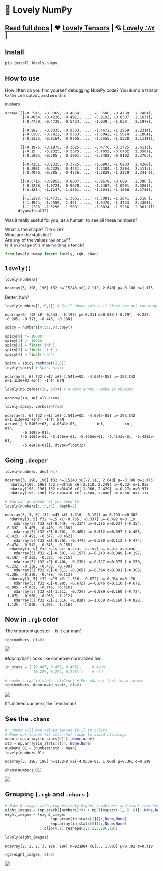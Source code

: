 💟 Lovely NumPy
================

<!-- WARNING: THIS FILE WAS AUTOGENERATED! DO NOT EDIT! -->

## [Read full docs](https://xl0.github.io/lovely-numpy) \| ❤️ [Lovely Tensors](https://github.com/xl0/lovely-tensors) \| 💘 [Lovely `JAX`](https://github.com/xl0/lovely-jax) \|

## Install

``` sh
pip install lovely-numpy
```

## How to use

How often do you find yourself debugging NumPy code? You dump a tensor
to the cell output, and see this:

``` python
numbers
```

    array([[[-0.3541, -0.3369, -0.4054, ..., -0.5596, -0.4739,  2.2489],
            [-0.4054, -0.4226, -0.4911, ..., -0.9192, -0.8507,  2.1633],
            [-0.4739, -0.4739, -0.5424, ..., -1.039 , -1.039 ,  2.1975],
            ...,
            [-0.902 , -0.8335, -0.9363, ..., -1.4672, -1.2959,  2.2318],
            [-0.8507, -0.7822, -0.9363, ..., -1.6042, -1.5014,  2.1804],
            [-0.8335, -0.8164, -0.9705, ..., -1.6555, -1.5528,  2.1119]],

           [[-0.1975, -0.1975, -0.3025, ..., -0.4776, -0.3725,  2.4111],
            [-0.25  , -0.2325, -0.3375, ..., -0.7052, -0.6702,  2.3585],
            [-0.3025, -0.285 , -0.3901, ..., -0.7402, -0.8102,  2.3761],
            ...,
            [-0.4251, -0.2325, -0.3725, ..., -1.0903, -1.0203,  2.4286],
            [-0.3901, -0.2325, -0.4251, ..., -1.2304, -1.2304,  2.4111],
            [-0.4076, -0.285 , -0.4776, ..., -1.2829, -1.2829,  2.341 ]],

           [[-0.6715, -0.9853, -0.8807, ..., -0.9678, -0.689 ,  2.396 ],
            [-0.7238, -1.0724, -0.9678, ..., -1.2467, -1.0201,  2.3263],
            [-0.8284, -1.1247, -1.0201, ..., -1.2641, -1.1596,  2.3786],
            ...,
            [-1.2293, -1.4733, -1.3861, ..., -1.5081, -1.2641,  2.518 ],
            [-1.1944, -1.4559, -1.421 , ..., -1.6476, -1.4733,  2.4308],
            [-1.2293, -1.5256, -1.5081, ..., -1.6824, -1.5256,  2.3611]]],
          dtype=float32)

Was it really useful for you, as a human, to see all these numbers?

What is the shape? The size?  
What are the statistics?  
Are any of the values `nan` or `inf`?  
Is it an image of a man holding a tench?

``` python
from lovely_numpy import lovely, rgb, chans
```

## `lovely()`

``` python
lovely(numbers)
```

    ndarray[3, 196, 196] f32 n=115248 x∈[-2.118, 2.640] μ=-0.388 σ=1.073

Better, huh?

``` python
lovely(numbers[1,:6,1]) # Still shows values if there are not too many.
```

    ndarray[6] f32 x∈[-0.443, -0.197] μ=-0.311 σ=0.083 [-0.197, -0.232, -0.285, -0.373, -0.443, -0.338]

``` python
spicy = numbers[0,:12,0].copy()

spicy[0] *= 10000
spicy[1] /= 10000
spicy[2] = float('inf')
spicy[3] = float('-inf')
spicy[4] = float('nan')

spicy = spicy.reshape((2,6))
lovely(spicy) # Spicy stuff
```

    ndarray[2, 6] f32 n=12 x∈[-3.541e+03, -4.054e-05] μ=-393.842 σ=1.113e+03 +Inf! -Inf! NaN!

``` python
lovely(np.zeros((10, 10))) # A zero array - make it obvious
```

    ndarray[10, 10] all_zeros

``` python
lovely(spicy, verbose=True)
```

    ndarray[2, 6] f32 n=12 x∈[-3.541e+03, -4.054e-05] μ=-393.842 σ=1.113e+03 +Inf! -Inf! NaN!
    array([[-3.5405e+03, -4.0543e-05,         inf,        -inf,         nan,
            -6.1093e-01],
           [-6.1093e-01, -5.9380e-01, -5.9380e-01, -5.4243e-01, -5.4243e-01,
            -5.4243e-01]], dtype=float32)

## Going `.deeper`

``` python
lovely(numbers, depth=1)
```

    ndarray[3, 196, 196] f32 n=115248 x∈[-2.118, 2.640] μ=-0.388 σ=1.073
      ndarray[196, 196] f32 n=38416 x∈[-2.118, 2.249] μ=-0.324 σ=1.036
      ndarray[196, 196] f32 n=38416 x∈[-1.966, 2.429] μ=-0.274 σ=0.973
      ndarray[196, 196] f32 n=38416 x∈[-1.804, 2.640] μ=-0.567 σ=1.178

``` python
# You can go deeper if you need to
lovely(numbers[:,:3,:5], depth=2)
```

    ndarray[3, 3, 5] f32 n=45 x∈[-1.316, -0.197] μ=-0.593 σ=0.302
      ndarray[3, 5] f32 n=15 x∈[-0.765, -0.337] μ=-0.492 σ=0.119
        ndarray[5] f32 x∈[-0.440, -0.337] μ=-0.385 σ=0.037 [-0.354, -0.337, -0.405, -0.440, -0.388]
        ndarray[5] f32 x∈[-0.662, -0.405] μ=-0.512 σ=0.097 [-0.405, -0.423, -0.491, -0.577, -0.662]
        ndarray[5] f32 x∈[-0.765, -0.474] μ=-0.580 σ=0.112 [-0.474, -0.474, -0.542, -0.645, -0.765]
      ndarray[3, 5] f32 n=15 x∈[-0.513, -0.197] μ=-0.321 σ=0.096
        ndarray[5] f32 x∈[-0.303, -0.197] μ=-0.243 σ=0.049 [-0.197, -0.197, -0.303, -0.303, -0.215]
        ndarray[5] f32 x∈[-0.408, -0.232] μ=-0.327 σ=0.075 [-0.250, -0.232, -0.338, -0.408, -0.408]
        ndarray[5] f32 x∈[-0.513, -0.285] μ=-0.394 σ=0.091 [-0.303, -0.285, -0.390, -0.478, -0.513]
      ndarray[3, 5] f32 n=15 x∈[-1.316, -0.672] μ=-0.964 σ=0.170
        ndarray[5] f32 x∈[-0.985, -0.672] μ=-0.846 σ=0.110 [-0.672, -0.985, -0.881, -0.776, -0.916]
        ndarray[5] f32 x∈[-1.212, -0.724] μ=-0.989 σ=0.160 [-0.724, -1.072, -0.968, -0.968, -1.212]
        ndarray[5] f32 x∈[-1.316, -0.828] μ=-1.058 σ=0.160 [-0.828, -1.125, -1.020, -1.003, -1.316]

## Now in `.rgb` color

The important queston - is it our man?

``` python
rgb(numbers, cl=0)
```

![](index_files/figure-gfm/cell-11-output-1.png)

*Maaaaybe?* Looks like someone normalized him.

``` python
in_stats = ( (0.485, 0.456, 0.406),     # mean 
             (0.229, 0.224, 0.225) )    # std

# numbers.rgb(in_stats, cl=True) # For channel-last input format
rgb(numbers, denorm=in_stats, cl=0)
```

![](index_files/figure-gfm/cell-12-output-1.png)

It’s indeed our hero, the Tenchman!

## See the `.chans`

``` python
# .chans will map values betwen [0,1] to colors.
# Make our values fit into that range to avoid clipping.
mean = np.array(in_stats[0])[:,None,None]
std = np.array(in_stats[1])[:,None,None]
numbers_01 = (numbers*std + mean)
lovely(numbers_01)
```

    ndarray[3, 196, 196] n=115248 x∈[-4.053e-09, 1.000] μ=0.361 σ=0.248

``` python
chans(numbers_01)
```

![](index_files/figure-gfm/cell-14-output-1.png)

## Grouping (`.rgb` and `.chans` )

``` python
# Make 8 images with progressively higher brightness and stack them 2x2x2.
eight_images = (np.stack([numbers]*8) + np.linspace(-2, 2, 8)[:,None,None,None])
eight_images = (eight_images
                     *np.array(in_stats[1])[:,None,None]
                     +np.array(in_stats[0])[:,None,None]
                ).clip(0,1).reshape(2,2,2,3,196,196)
            
lovely(eight_images)
```

    ndarray[2, 2, 2, 3, 196, 196] n=921984 x∈[0., 1.000] μ=0.382 σ=0.319

``` python
rgb(eight_images, cl=0)
```

![](index_files/figure-gfm/cell-16-output-1.png)

